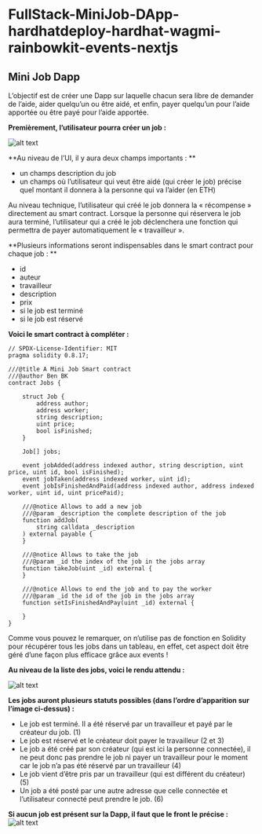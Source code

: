 # FullStack-MiniJob-DApp-hardhatdeploy-hardhat-wagmi-rainbowkit-events-nextjs

## Mini Job Dapp

L’objectif est de créer une Dapp sur laquelle chacun sera libre de demander de l’aide, aider quelqu’un ou être aidé, et enfin, payer quelqu’un pour l’aide apportée ou être payé pour l’aide apportée.

**Premièrement, l’utilisateur pourra créer un job :**

![alt text](https://github.com/BenBktech/FullStack-MiniJob-DApp-hardhatdeploy-hardhat-wagmi-rainbowkit-events-nextjs/blob/main/addAJob.png)


**Au niveau de l’UI, il y aura deux champs importants : **
- un champs description du job
- un champs où l’utilisateur qui veut être aidé (qui créer le job) précise quel montant il donnera à la personne qui va l’aider (en ETH)

Au niveau technique, l’utilisateur qui créé le job donnera la « récompense » directement au smart contract. Lorsque la personne qui réservera le job aura terminé, l’utilisateur qui a créé le job déclenchera une fonction qui permettra de payer automatiquement le « travailleur ».


**Plusieurs informations seront indispensables dans le smart contract pour chaque job : **
- id
- auteur
- travailleur
- description
- prix
- si le job est terminé
- si le job est réservé


**Voici le smart contract à compléter :**

```
// SPDX-License-Identifier: MIT
pragma solidity 0.8.17;

///@title A Mini Job Smart contract
///@author Ben BK
contract Jobs {

    struct Job {
        address author;
        address worker;
        string description;
        uint price;
        bool isFinished;
    }

    Job[] jobs;

    event jobAdded(address indexed author, string description, uint price, uint id, bool isFinished);
    event jobTaken(address indexed worker, uint id);
    event jobIsFinishedAndPaid(address indexed author, address indexed worker, uint id, uint pricePaid);

    ///@notice Allows to add a new job 
    ///@param _description the complete description of the job
    function addJob(
        string calldata _description
    ) external payable {
    }

    ///@notice Allows to take the job
    ///@param _id the index of the job in the jobs array
    function takeJob(uint _id) external {
    }

    ///@notice Allows to end the job and to pay the worker
    ///@param _id the id of the job in the jobs array
    function setIsFinishedAndPay(uint _id) external {
        
    }
}
```

Comme vous pouvez le remarquer, on n’utilise pas de fonction en Solidity pour récupérer tous les jobs dans un tableau, en effet, cet aspect doit être géré d’une façon plus efficace grâce aux events !


**Au niveau de la liste des jobs, voici le rendu attendu :**

![alt text](https://github.com/BenBktech/FullStack-MiniJob-DApp-hardhatdeploy-hardhat-wagmi-rainbowkit-events-nextjs/blob/main/listOfJobs.png)

**Les jobs auront plusieurs statuts possibles (dans l’ordre d’apparition sur l’image ci-dessus) :**
- Le job est terminé. Il a été réservé par un travailleur et payé par le créateur du job. (1)
- Le job est réservé et le créateur doit payer le travailleur (2 et 3)
- Le job a été créé par son créateur (qui est ici la personne connectée), il ne peut donc pas prendre le job ni payer un travailleur pour le moment car le job n’a pas été réservé par un travailleur (4)
- Le job vient d’être pris par un travailleur (qui est différent du créateur) (5)
- Un job a été posté par une autre adresse que celle connectée et l’utilisateur connecté peut prendre le job. (6)


**Si aucun job est présent sur la Dapp, il faut que le front le précise :**
![alt text](https://github.com/BenBktech/FullStack-MiniJob-DApp-hardhatdeploy-hardhat-wagmi-rainbowkit-events-nextjs/blob/main/listOfJobsNoJobs.png)
